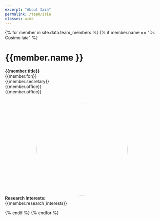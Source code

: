 ```yaml
---
excerpt: "About Iaia"
permalink: /team/iaia
classes: wide
---
```


<style> 
.teamImage{
    width: 300px;
    height: 300px;
    object-fit: cover;
    border-radius: 50%;
    display: block;
    margin-left: auto;
    margin-right: auto;
} 

.centeralign {
  text-align: center;
}

</style>



{% for member in site.data.team_members %}
{% if member.name == "Dr. Cosimo Iaia" %}
<div class="row">
    <div class="col-md-6">
        <p> <h1>{{member.name }}</h1> 
        <b>{{member.title}}</b> <br>
        {{member.fon}}<br>
        {{member.secretary}}<br>
        {{member.office}}<br>
        {{member.office}}</p><br>
    </div>
    <div class="col-md-6">
        <div class="mask">
        <img src="{{ site.url }}{{ site.baseurl }}/images/teampic/{{ member.photo }}" width="25%" class="image teamImage">
        </div>
    </div>
</div>

<div>
    <b> Research Interests:</b>
    <br>
    {{member.research_interests}}
</div>

{% endif %}
{% endfor %}